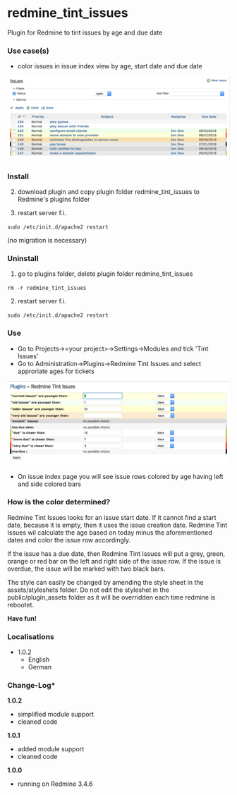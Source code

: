 # redmine_tint_issues

Plugin for Redmine to tint issues by age and due date

### Use case(s)

* color issues in issue index view by age, start date and due date

![PNG that represents a quick overview](/doc/issue_index.png)

### Install

2. download plugin and copy plugin folder redmine_tint_issues to Redmine's plugins folder 

3. restart server f.i.  

`sudo /etc/init.d/apache2 restart`

(no migration is necessary)

### Uninstall

1. go to plugins folder, delete plugin folder redmine_tint_issues

`rm -r redmine_tint_issues`

2. restart server f.i. 

`sudo /etc/init.d/apache2 restart`

### Use

* Go to Projects->&lt;your project&gt;->Settings->Modules and tick 'Tint Issues'
* Go to Administration->Plugins->Redmine Tint Issues and select approriate ages for tickets

![PNG that represents a quick overview](/doc/plugin_configuration.png)

* On issue index page you will see issue rows colored by age having left and side colored bars
  
### How is the color determined?

Redmine Tint Issues looks for an issue start date. If it cannot find a start date, because it is empty, then it uses the issue creation date. Redmine Tint Issues wil calculate the age based on today minus the aforementioned dates and color the issue row accordingly. 

If the issue has a due date, then Redmine Tint Issues will put a grey, green, orange or red bar on the left and right side of the issue row. If the issue is overdue, the issue will be marked with two black bars.

The style can easily be changed by amending the style sheet in the assets/styleshets folder. Do not edit the styleshet in the public/plugin_assets folder as it will be overridden each time redmine is rebootet.

**Have fun!**

### Localisations

* 1.0.2
  - English
  - German

### Change-Log* 

**1.0.2**
 - simplified module support
 - cleaned code
 
**1.0.1**
 - added module support
 - cleaned code
 
**1.0.0** 
  - running on Redmine 3.4.6 
